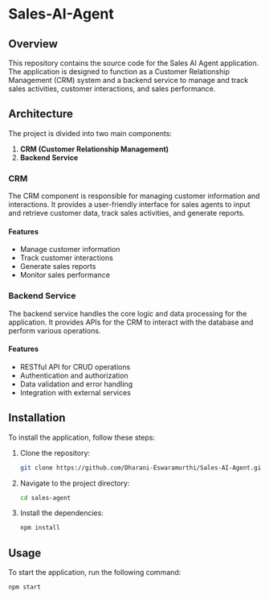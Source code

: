 # Sales-AI-Agent

## Overview
This repository contains the source code for the Sales AI Agent application. The application is designed to function as a Customer Relationship Management (CRM) system and a backend service to manage and track sales activities, customer interactions, and sales performance.

## Architecture
The project is divided into two main components:
1. **CRM (Customer Relationship Management)**
2. **Backend Service**

### CRM
The CRM component is responsible for managing customer information and interactions. It provides a user-friendly interface for sales agents to input and retrieve customer data, track sales activities, and generate reports.

#### Features
- Manage customer information
- Track customer interactions
- Generate sales reports
- Monitor sales performance

### Backend Service
The backend service handles the core logic and data processing for the application. It provides APIs for the CRM to interact with the database and perform various operations.

#### Features
- RESTful API for CRUD operations
- Authentication and authorization
- Data validation and error handling
- Integration with external services

## Installation
To install the application, follow these steps:

1. Clone the repository:
    ```sh
    git clone https://github.com/Dharani-Eswaramurthi/Sales-AI-Agent.git
    ```
2. Navigate to the project directory:
    ```sh
    cd sales-agent
    ```
3. Install the dependencies:
    ```sh
    npm install
    ```

## Usage
To start the application, run the following command:
```sh
npm start
